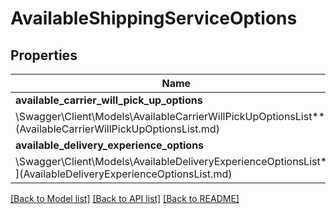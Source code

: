 # AvailableShippingServiceOptions

## Properties

Name | Type | Description | Notes
------------ | ------------- | ------------- | -------------
**available_carrier_will_pick_up_options** | [**
\Swagger\Client\Models\AvailableCarrierWillPickUpOptionsList**](AvailableCarrierWillPickUpOptionsList.md) |  |
**available_delivery_experience_options** | [**
\Swagger\Client\Models\AvailableDeliveryExperienceOptionsList**](AvailableDeliveryExperienceOptionsList.md) |  |

[[Back to Model list]](../../README.md#documentation-for-models) [[Back to API list]](../../README.md#documentation-for-api-endpoints) [[Back to README]](../../README.md)

